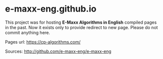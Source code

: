 # e-maxx-eng.github.io

This project was for hosting **E-Maxx Algorithms in English** compiled pages in the past. Now it exists only to
provide redirect to new page. Please do not commit anything here.

Pages url: https://cp-algorithms.com/

Sources: http://github.com/e-maxx-eng/e-maxx-eng
